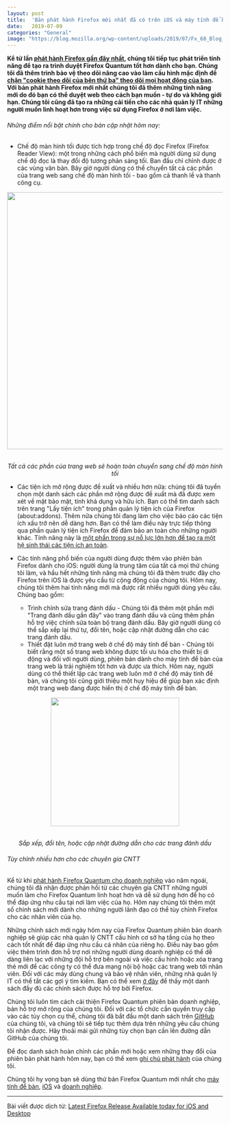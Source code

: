 ```yaml
---
layout: post
title:  'Bản phát hành Firefox mới nhất đã có trên iOS và máy tính để bàn'
date:   2019-07-09
categories: "General"
image: "https://blog.mozilla.org/wp-content/uploads/2019/07/Fx_68_Blog_1200x660.jpg"
---
```


**Kể từ lần [phát hành Firefox gần đây nhất]({{site.url}}/firefox/2019/05/21/latest-firefox-release-is-faster-than-eve.html), chúng tôi tiếp tục phát triển tính năng để tạo ra trình duyệt Firefox Quantum tốt hơn dành cho bạn. Chúng tôi đã thêm trình bảo vệ theo dõi nâng cao vào làm cấu hình mặc định để [chặn "cookie theo dõi của bên thứ ba" theo dõi mọi hoạt động của bạn](https://www.washingtonpost.com/technology/2019/06/21/google-chrome-has-become-surveillance-software-its-time-switch/?utm_term=.32975332c126). Với bản phát hành Firefox mới nhất chúng tôi đã thêm những tính năng mới do đó bạn có thể duyệt web theo cách bạn muốn - tự do và không giới hạn. Chúng tôi cũng đã tạo ra những cải tiến cho các nhà quản lý IT những người muốn linh hoạt hơn trong việc sử dụng Firefox ở nơi làm việc.**

###### Những điểm nổi bật chính cho bản cập nhật hôm nay:
- Chế độ màn hình tối được tích hợp trong chế độ đọc Firefox (Firefox Reader View): một trong những cách phổ biến mà người dùng sử dụng chế độ đọc là thay đổi độ tương phản sáng tối. Ban đầu chỉ chỉnh được ở các vùng văn bản. Bây giờ người dùng có thể chuyển tất cả các phần của trang web sang chế độ màn hình tối - bao gồm cả thanh lề và thanh công cụ.

<div style="text-align:center">
<img style="width:600px" src="https://blog.mozilla.org/wp-content/uploads/2019/07/DarkMode_After_EN-600x513.png">
</div>
<br/>
<p style="text-align:center;"><i>Tất cả các phần của trang web sẽ hoàn toàn chuyển sang chế độ màn hình tối</i></p>


- Các tiện ích mở rộng được đề xuất và nhiều hơn nữa: chúng tôi đã tuyển chọn một danh sách các phần mở rộng được đề xuất mà đã được xem xét về mặt bảo mật, tính khả dụng và hữu ích. Bạn có thể tìm danh sách trên trang "Lấy tiện ích" trong phần quản lý tiện ích của Firefox (about:addons). Thêm nữa chúng tôi đang làm cho việc báo cáo các tiện ích xấu trở nên dễ dàng hơn. Bạn có thể làm điều này trực tiếp thông qua phần quản lý tiện ích Firefox để đảm bảo an toàn cho những người khác. Tính năng này là [một phần trong sự nỗ lực lớn hơn để tạo ra một hệ sinh thái các tiện ích an toàn](https://blog.mozilla.org/futurereleases/2019/02/19/keeping-add-ons-safe-for-our-users/).

- Các tính năng phổ biến của người dùng được thêm vào phiên bản Firefox dành cho iOS: người dùng là trung tâm của tất cả mọi thứ chúng tôi làm, và hầu hết những tính năng mà chúng tôi đã thêm trước đây cho Firefox trên iOS là được yêu cầu từ cộng động của chúng tôi. Hôm nay, chúng tôi thêm hai tính năng mới mà được rất nhiều người dùng yêu cầu. Chúng bao gồm:
	+ Trình chỉnh sửa trang đánh dấu - Chúng tôi đã thêm một phần mới "Trang đánh dấu gần đây" vào trang đánh dấu và cũng thêm phần hỗ trợ việc chỉnh sửa toàn bộ trang đánh dấu. Bây giờ người dùng có thể sắp xếp lại thứ tự, đổi tên, hoặc cập nhật đường dẫn cho các trang đánh dấu.
	+ Thiết đặt luôn mở trang web ở chế độ máy tính để bàn - Chúng tôi biết rằng một số trang web không được tối ưu hóa cho thiết bị di động và đối với người dùng, phiên bản dành cho máy tính để bàn của trang web là trải nghiệm tốt hơn và được ưa thích. Hôm nay, người dùng có thể thiết lập các trang web luôn mở ở chế độ máy tính để bàn, và chúng tôi cũng giới thiệu một huy hiệu để giúp bạn xác định một trang web đang được hiển thị ở chế độ máy tính để bàn.

<div style="text-align:center">
<img style="width:300px" src="https://blog.mozilla.org/wp-content/uploads/2019/07/Bookmark-Editing-5-300x650.png">
</div>
<br/>
<p style="text-align:center;"><i>Sắp xếp, đổi tên, hoặc cập nhật đường dẫn cho các trang đánh dấu</i></p>

###### Tùy chỉnh nhiều hơn cho các chuyên gia CNTT

Kể từ khi [phát hành Firefox Quantum cho doanh nghiệp](https://blog.mozilla.org/blog/2018/05/09/firefox-gets-down-to-business-and-its-personal/) vào năm ngoái, chúng tôi đã nhận được phản hồi từ các chuyên gia CNTT những người muốn làm cho Firefox Quantum linh hoạt hơn và dễ sử dụng hơn để họ có thể đáp ứng nhu cầu tại nơi làm việc của họ. Hôm nay chúng tôi thêm một số chính sách mới dành cho những người lãnh đạo có thể tùy chỉnh Firefox cho các nhân viên của họ.

Những chính sách mới ngày hôm nay của Firefox Quantum phiên bản doanh nghiệp sẽ giúp các nhà quản lý CNTT cấu hình cơ sở hạ tầng của họ theo cách tốt nhất để đáp ứng nhu cầu cá nhân của riêng họ. Điều này bao gồm việc thêm trình đơn hỗ trợ nơi những người dùng doanh nghiệp có thể dễ dàng liên lạc với những đội hỗ trợ bên ngoài và việc cấu hình hoặc xóa trang thẻ mới để các công ty có thể đưa mạng nội bộ hoặc các trang web tới nhân viên. Đối với các máy dùng chung và bảo vệ nhân viên, những nhà quản lý IT có thể tắt các gợi ý tìm kiếm. Bạn có thể xem [ở đây](https://github.com/mozilla/policy-templates/blob/master/README.md) để thấy một danh sách đầy đủ các chính sách được hỗ trợ bởi Firefox.

Chúng tôi luôn tìm cách cải thiện Firefox Quantum phiên bản doanh nghiệp, bản hỗ trợ mở rộng của chúng tôi. Đối với các tổ chức cần quyền truy cập vào các tùy chọn cụ thể, chúng tôi đã bắt đầu một danh sách trên [GitHub](https://github.com/mozilla/policy-templates/blob/master/README.md#preferences) của chúng tôi, và chúng tôi sẽ tiếp tục thêm dựa trên những yêu cầu chúng tôi nhận được. Hãy thoải mái gửi những tùy chọn bạn cần lên đường dẫn GitHub của chúng tôi.

Để đọc danh sách hoàn chỉnh các phần mới hoặc xem những thay đổi của phiên bản phát hành hôm nay, bạn có thể xem [ghi chú phát hành](https://www.mozilla.org/firefox/68.0/releasenotes/) của chúng tôi.

Chúng tôi hy vọng bạn sẽ dùng thử bản Firefox Quantum mới nhất cho [máy tính để bàn](http://mozilla.org/firefox/new), [iOS](https://app.adjust.com/2uo1qc?redirect=https%3A%2F%2Fitunes.apple.com%2Fus%2Fapp%2Ffirefox-private-safe-browser%2Fid989804926&campaign=Blog&adgroup=68-announcement&creative=) và [doanh nghiệp](https://www.mozilla.org/en-US/firefox/enterprise/).


----

Bài viết được dịch từ: [Latest Firefox Release Available today for iOS and Desktop](https://blog.mozilla.org/blog/2019/07/09/latest-firefox-release-available-today-for-ios-and-desktop/)